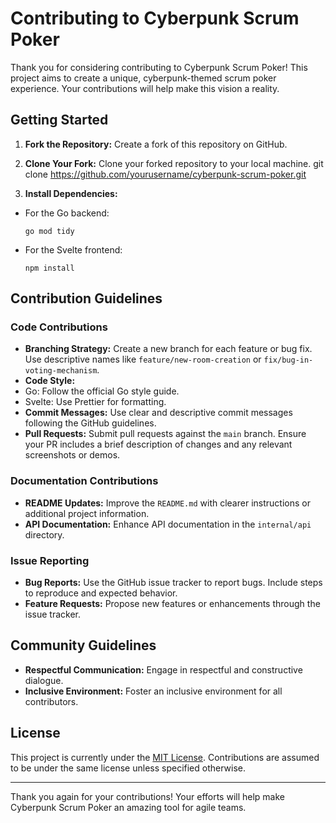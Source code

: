 # Contributing to Cyberpunk Scrum Poker

Thank you for considering contributing to Cyberpunk Scrum Poker! This project aims to create a unique, cyberpunk-themed scrum poker experience. Your contributions will help make this vision a reality.

## Getting Started

1. **Fork the Repository:** Create a fork of this repository on GitHub.
2. **Clone Your Fork:** Clone your forked repository to your local machine.
git clone https://github.com/yourusername/cyberpunk-scrum-poker.git

3. **Install Dependencies:**
- For the Go backend:
  ```
  go mod tidy
  ```
- For the Svelte frontend:
  ```
  npm install
  ```

## Contribution Guidelines

### Code Contributions

- **Branching Strategy:** Create a new branch for each feature or bug fix. Use descriptive names like `feature/new-room-creation` or `fix/bug-in-voting-mechanism`.
- **Code Style:**
- Go: Follow the official Go style guide.
- Svelte: Use Prettier for formatting.
- **Commit Messages:** Use clear and descriptive commit messages following the GitHub guidelines.
- **Pull Requests:** Submit pull requests against the `main` branch. Ensure your PR includes a brief description of changes and any relevant screenshots or demos.

### Documentation Contributions

- **README Updates:** Improve the `README.md` with clearer instructions or additional project information.
- **API Documentation:** Enhance API documentation in the `internal/api` directory.

### Issue Reporting

- **Bug Reports:** Use the GitHub issue tracker to report bugs. Include steps to reproduce and expected behavior.
- **Feature Requests:** Propose new features or enhancements through the issue tracker.

## Community Guidelines

- **Respectful Communication:** Engage in respectful and constructive dialogue.
- **Inclusive Environment:** Foster an inclusive environment for all contributors.

## License

This project is currently under the [MIT License](https://opensource.org/licenses/MIT). Contributions are assumed to be under the same license unless specified otherwise.

---

Thank you again for your contributions! Your efforts will help make Cyberpunk Scrum Poker an amazing tool for agile teams.
